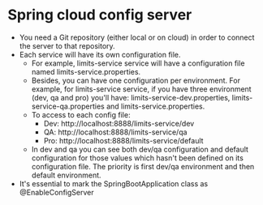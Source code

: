 # Spring cloud config server
- You need a Git repository (either local or on cloud) in order to connect the server to that repository.
- Each service will have its own configuration file.
	- For example, limits-service service will have a configuration file named limits-service.properties.
	- Besides, you can have one configuration per environment. For example, for limits-service service, if you have three environment (dev, qa and pro) you'll have: limits-service-dev.properties, limits-service-qa.properties and limits-service.properties.
	- To access to each config file:
		- Dev: http://localhost:8888/limits-service/dev
		- QA: http://localhost:8888/limits-service/qa
		- Pro: http://localhost:8888/limits-service/default
	- In dev and qa you can see both dev/qa configuration and default configuration for those values which hasn't been defined on its configuration file. The priority is first dev/qa environment and then default environment.
- It's essential to mark the SpringBootApplication class as @EnableConfigServer